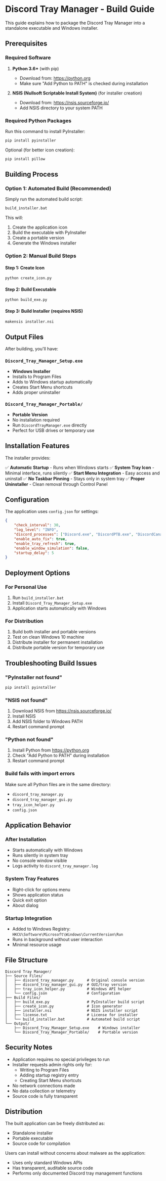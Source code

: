 # Discord Tray Manager - Build Guide

This guide explains how to package the Discord Tray Manager into a standalone executable and Windows installer.

## Prerequisites

### Required Software

1. **Python 3.6+** (with pip)
   - Download from: https://python.org
   - Make sure "Add Python to PATH" is checked during installation

2. **NSIS (Nullsoft Scriptable Install System)** (for installer creation)
   - Download from: https://nsis.sourceforge.io/
   - Add NSIS directory to your system PATH

### Required Python Packages

Run this command to install PyInstaller:
```bash
pip install pyinstaller
```

Optional (for better icon creation):
```bash
pip install pillow
```

## Building Process

### Option 1: Automated Build (Recommended)

Simply run the automated build script:
```bash
build_installer.bat
```

This will:
1. Create the application icon
2. Build the executable with PyInstaller
3. Create a portable version
4. Generate the Windows installer

### Option 2: Manual Build Steps

#### Step 1: Create Icon
```bash
python create_icon.py
```

#### Step 2: Build Executable
```bash
python build_exe.py
```

#### Step 3: Build Installer (requires NSIS)
```bash
makensis installer.nsi
```

## Output Files

After building, you'll have:

### `Discord_Tray_Manager_Setup.exe`
- **Windows Installer** 
- Installs to Program Files
- Adds to Windows startup automatically
- Creates Start Menu shortcuts
- Adds proper uninstaller

### `Discord_Tray_Manager_Portable/`
- **Portable Version**
- No installation required
- Run `DiscordTrayManager.exe` directly
- Perfect for USB drives or temporary use

## Installation Features

The installer provides:

✅ **Automatic Startup** - Runs when Windows starts
✅ **System Tray Icon** - Minimal interface, runs silently
✅ **Start Menu Integration** - Easy access and uninstall
✅ **No Taskbar Pinning** - Stays only in system tray
✅ **Proper Uninstaller** - Clean removal through Control Panel

## Configuration

The application uses `config.json` for settings:

```json
{
    "check_interval": 30,
    "log_level": "INFO",
    "discord_processes": ["Discord.exe", "DiscordPTB.exe", "DiscordCanary.exe"],
    "enable_auto_fix": true,
    "enable_tray_refresh": true,
    "enable_window_simulation": false,
    "startup_delay": 5
}
```

## Deployment Options

### For Personal Use
1. Run `build_installer.bat`
2. Install `Discord_Tray_Manager_Setup.exe`
3. Application starts automatically with Windows

### For Distribution
1. Build both installer and portable versions
2. Test on clean Windows 10 machine
3. Distribute installer for permanent installation
4. Distribute portable version for temporary use

## Troubleshooting Build Issues

### "PyInstaller not found"
```bash
pip install pyinstaller
```

### "NSIS not found"
1. Download NSIS from https://nsis.sourceforge.io/
2. Install NSIS
3. Add NSIS folder to Windows PATH
4. Restart command prompt

### "Python not found"
1. Install Python from https://python.org
2. Check "Add Python to PATH" during installation
3. Restart command prompt

### Build fails with import errors
Make sure all Python files are in the same directory:
- `discord_tray_manager.py`
- `discord_tray_manager_gui.py` 
- `tray_icon_helper.py`
- `config.json`

## Application Behavior

### After Installation
- Starts automatically with Windows
- Runs silently in system tray
- No console window visible
- Logs activity to `discord_tray_manager.log`

### System Tray Features
- Right-click for options menu
- Shows application status
- Quick exit option
- About dialog

### Startup Integration
- Added to Windows Registry: `HKCU\Software\Microsoft\Windows\CurrentVersion\Run`
- Runs in background without user interaction
- Minimal resource usage

## File Structure

```
Discord Tray Manager/
├── Source Files/
│   ├── discord_tray_manager.py      # Original console version
│   ├── discord_tray_manager_gui.py  # GUI/tray version
│   ├── tray_icon_helper.py          # Windows API helper
│   └── config.json                  # Configuration
├── Build Files/
│   ├── build_exe.py                 # PyInstaller build script
│   ├── create_icon.py               # Icon generator
│   ├── installer.nsi                # NSIS installer script
│   ├── license.txt                  # License for installer
│   └── build_installer.bat          # Automated build script
└── Output/
    ├── Discord_Tray_Manager_Setup.exe    # Windows installer
    └── Discord_Tray_Manager_Portable/    # Portable version
```

## Security Notes

- Application requires no special privileges to run
- Installer requests admin rights only for:
  - Writing to Program Files
  - Adding startup registry entry
  - Creating Start Menu shortcuts
- No network connections made
- No data collection or telemetry
- Source code is fully transparent

## Distribution

The built application can be freely distributed as:
- Standalone installer
- Portable executable
- Source code for compilation

Users can install without concerns about malware as the application:
- Uses only standard Windows APIs
- Has transparent, auditable source code
- Performs only documented Discord tray management functions 